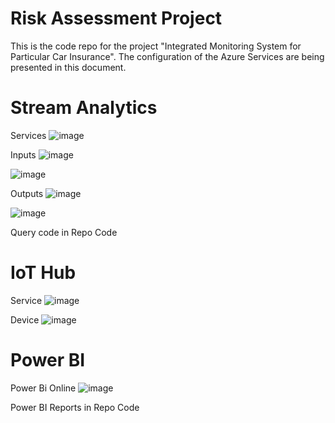 # Risk Assessment Project

This is the code repo for the project "Integrated Monitoring System for Particular Car Insurance".
The configuration of the Azure Services are being presented in this document.

# Stream Analytics
Services
![image](https://github.com/luisagapito/riskassessment/assets/88048890/fde8f5c2-c3ad-4b9c-b5b6-97f94065e8de)

Inputs
![image](https://github.com/luisagapito/riskassessment/assets/88048890/d2068b57-3ad9-4d1a-ab1f-fd2e56afa9fe)

![image](https://github.com/luisagapito/riskassessment/assets/88048890/791df21d-fa19-41c1-826a-508db6ab6df3)

Outputs
![image](https://github.com/luisagapito/riskassessment/assets/88048890/7855a3eb-81db-4eb0-ad82-f832bcf02a94)

![image](https://github.com/luisagapito/riskassessment/assets/88048890/24ae79a9-0a71-4f12-992d-410add419a76)

Query code in Repo Code


# IoT Hub

Service
![image](https://github.com/luisagapito/riskassessment/assets/88048890/33c0de4e-8de6-4e83-b54c-93989fcf5353)

Device
![image](https://github.com/luisagapito/riskassessment/assets/88048890/cb3569cb-a024-418e-891f-0c43e70d7062)

# Power BI
Power Bi Online
![image](https://github.com/luisagapito/riskassessment/assets/88048890/d4c4b9d9-bc6a-45ae-b0c6-4a421308f704)

Power BI Reports in Repo Code

